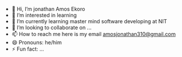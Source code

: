 - 👋 Hi, I’m jonathan Amos Ekoro
- 👀 I’m interested in learning
- 🌱 I’m currently learning master mind software developing at NIT
- 💞️ I’m looking to collaborate on ...
- 📫 How to reach me here is my email amosjonathan310@gmail.com
- 😄 Pronouns: he/him
- ⚡ Fun fact: ...

<!---
Joni-tos123/Joni-tos123 is a ✨ special ✨ repository because its `README.md` (this file) appears on your GitHub profile.
You can click the Preview link to take a look at your changes.
--->
